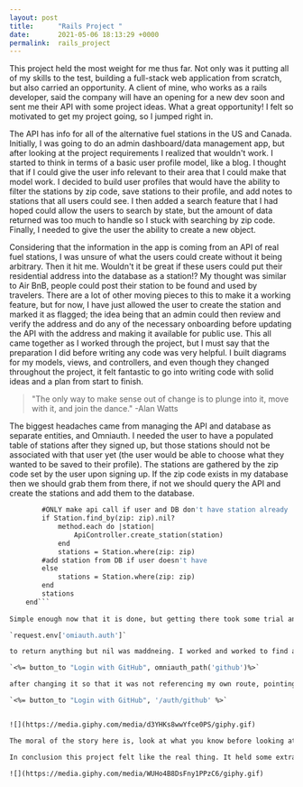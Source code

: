 ```yaml
---
layout: post
title:      "Rails Project "
date:       2021-05-06 18:13:29 +0000
permalink:  rails_project
---
```



This project held the most weight for me thus far. Not only was it putting all of my skills to the test, building a full-stack web application from scratch, but also carried an opportunity. A client of mine, who works as a rails developer, said the company will have an opening for a new dev soon and sent me their API with some project ideas. What a great opportunity! I felt so motivated to get my project going, so I jumped right in.

The API has info for all of the alternative fuel stations in the US and Canada. Initially, I was going to do an admin dashboard/data management app, but after looking at the project requirements I realized that wouldn't work. I started to think in terms of a basic user profile model, like a blog. I thought that if I could give the user info relevant to their area that I could make that model work. I decided to build user profiles that would have the ability to filter the stations by zip code,  save stations to their profile, and add notes to stations that all users could see. I then added a search feature that I had hoped could allow the users to search by state, but the amount of data returned was too much to handle so I stuck with searching by zip code. Finally, I needed to give the user the ability to create a new object. 

Considering that the information in the app is coming from an API of real fuel stations, I was unsure of what the users could create without it being arbitrary. Then it hit me. Wouldn't it be great if these users could put their residential address into the database as a station!? My thought was similar to Air BnB, people could post their station to be found and used by travelers. There are a lot of other moving pieces to this to make it a working feature, but for now, I have just allowed the user to create the station and marked it as flagged; the idea being that an admin could then review and verify the address and do any of the necessary onboarding before updating the API with the address and making it available for public use. 
This all came together as I worked through the project, but I must say that the preparation I did before writing any code was very helpful. I built diagrams for my models, views, and controllers, and even though they changed throughout the project, it felt fantastic to go into writing code with solid ideas and a plan from start to finish.

> "The only way to make sense out of change is to plunge into it, move with it, and join the dance."
> -Alan Watts

The biggest headaches came from managing the API and database as separate entities, and Omniauth. I needed the user to have a populated table of stations after they signed up, but those stations should not be associated with that user yet (the user would be able to choose what they wanted to be saved to their profile). The stations are gathered by the zip code set by the user upon signing up. If the zip code exists in my database then we should grab them from there, if not we should query the API and create the stations and add them to the database. 

```def self.create_station_objects(zip, method)
        #ONLY make api call if user and DB don't have station already
        if Station.find_by(zip: zip).nil?
            method.each do |station|
                ApiController.create_station(station)
            end 
            stations = Station.where(zip: zip)
        #add station from DB if user doesn't have
        else 
            stations = Station.where(zip: zip)
        end
        stations
    end```
		
Simple enough now that it is done, but getting there took some trial and error. Omniauth on the other hand was a bear for different reasons. I had an issue getting it to work initially, but didn't worry about it because I was going to use the Devise gem and the Oauth implementation is a bit different. Once I had Devise working, I ran into similar problems with Omniauth, getting 

`request.env['omiauth.auth']`

to return anything but nil was maddneing. I worked and worked to find a solution, and then ended up in a study group where the consensus was to drop Devise, and implement Omniauth on its own. So I tried, and still got the same errors. After many StackOverflow 'fixes', trying several Oauth providers, and starting a whole new application I was at a loss. Luckily there was another study group. The instructor walked through it with me and dissected the Omniauth control flow. What we came to was that the URL that was used for the link to sign in with a third party was incorrect

`<%= button_to "Login with GitHub", omniauth_path('github')%>`

after changing it so that it was not referencing my own route, pointing to my own controller everything worked great

`<%= button_to "Login with GitHub", '/auth/github' %>`


![](https://media.giphy.com/media/d3YHKs8wwYfce0PS/giphy.gif)

The moral of the story here is, look at what you know before looking at things you don't. If I would have looked at the control flow of omniauth and all of the code that I wrote and knew what it was supposed to do I may have run across this, but since I thought I had it all correct I looked eslwhere. I got into config stuff and enviroment things, modifying permissions and bypassing crsf protections, I had no clue what I was doing, I was just trying anything I could. I do understand routes.... I should have looked at those first. I hope this helps someone avoid this pitfall I ran inot. 

In conclusion this project felt like the real thing. It held some extra weight becuase of the interview opportunity, and the challange of implementing the API, but I enjoyed the process and know, with all of the doing and redoing I will be better next time.

![](https://media.giphy.com/media/WUHo4B8DsFny1PPzC6/giphy.gif)
		
